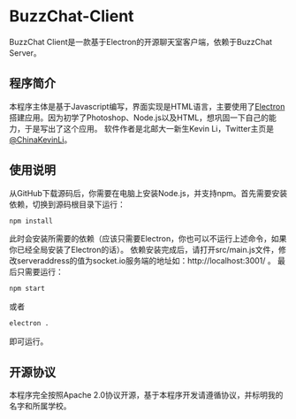 # BuzzChat-Client
BuzzChat Client是一款基于Electron的开源聊天室客户端，依赖于BuzzChat Server。

## 程序简介
本程序主体是基于Javascript编写，界面实现是HTML语言，主要使用了[Electron](https://electronjs.org/ "Electron")搭建应用。因为初学了Photoshop、Node.js以及HTML，想巩固一下自己的能力，于是写出了这个应用。
软件作者是北邮大一新生Kevin Li，Twitter主页是[@ChinaKevinLi](https://twitter.com/ChinaKevinLi "@ChinaKevinLi")。

## 使用说明
从GitHub下载源码后，你需要在电脑上安装Node.js，并支持npm。首先需要安装依赖，切换到源码根目录下运行：
```bash
npm install
```
此时会安装所需要的依赖（应该只需要Electron，你也可以不运行上述命令，如果你已经全局安装了Electron的话）。
依赖安装完成后，请打开src/main.js文件，修改serveraddress的值为socket.io服务端的地址如：http://localhost:3001/ 。
最后只需要运行：
```bash
npm start
```
或者
```bash
electron .
```
即可运行。

## 开源协议
本程序完全按照Apache 2.0协议开源，基于本程序开发请遵循协议，并标明我的名字和所属学校。